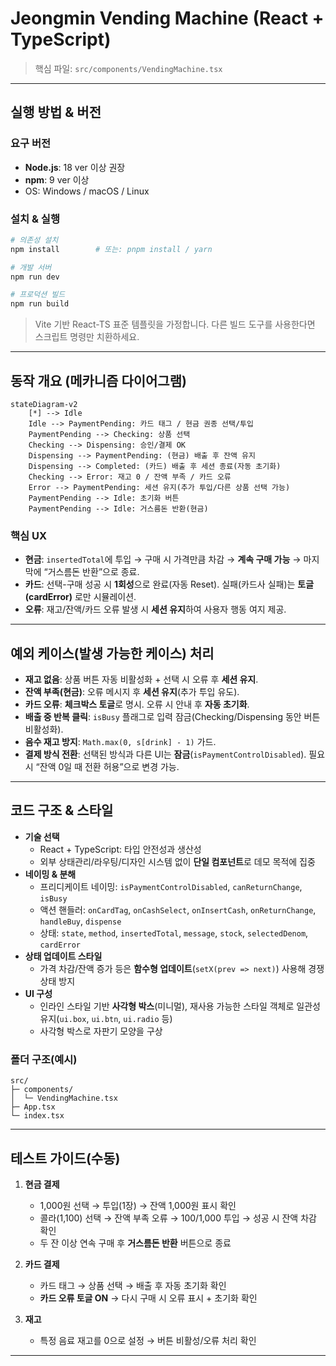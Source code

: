 # Jeongmin Vending Machine (React + TypeScript)

> 핵심 파일: `src/components/VendingMachine.tsx`

---

## 실행 방법 & 버전

### 요구 버전
- **Node.js**: 18 ver 이상 권장
- **npm**: 9 ver 이상
- OS: Windows / macOS / Linux

### 설치 & 실행
```bash
# 의존성 설치
npm install        # 또는: pnpm install / yarn

# 개발 서버
npm run dev

# 프로덕션 빌드
npm run build

```

> Vite 기반 React-TS 표준 템플릿을 가정합니다. 다른 빌드 도구를 사용한다면 스크립트 명령만 치환하세요.

---

## 동작 개요 (메카니즘 다이어그램)

```mermaid
stateDiagram-v2
    [*] --> Idle
    Idle --> PaymentPending: 카드 태그 / 현금 권종 선택/투입
    PaymentPending --> Checking: 상품 선택
    Checking --> Dispensing: 승인/결제 OK
    Dispensing --> PaymentPending: (현금) 배출 후 잔액 유지
    Dispensing --> Completed: (카드) 배출 후 세션 종료(자동 초기화)
    Checking --> Error: 재고 0 / 잔액 부족 / 카드 오류
    Error --> PaymentPending: 세션 유지(추가 투입/다른 상품 선택 가능)
    PaymentPending --> Idle: 초기화 버튼
    PaymentPending --> Idle: 거스름돈 반환(현금)
```

### 핵심 UX
- **현금**: `insertedTotal`에 투입 → 구매 시 가격만큼 차감 → **계속 구매 가능** → 마지막에 “거스름돈 반환”으로 종료.
- **카드**: 선택-구매 성공 시 **1회성**으로 완료(자동 Reset). 실패(카드사 실패)는 **토글(cardError)** 로만 시뮬레이션.
- **오류**: 재고/잔액/카드 오류 발생 시 **세션 유지**하여 사용자 행동 여지 제공.

---

## 예외 케이스(발생 가능한 케이스) 처리

- **재고 없음**: 상품 버튼 자동 비활성화 + 선택 시 오류 후 **세션 유지**.
- **잔액 부족(현금)**: 오류 메시지 후 **세션 유지**(추가 투입 유도).
- **카드 오류**: **체크박스 토글**로 명시. 오류 시 안내 후 **자동 초기화**.
- **배출 중 반복 클릭**: `isBusy` 플래그로 입력 잠금(Checking/Dispensing 동안 버튼 비활성화).
- **음수 재고 방지**: `Math.max(0, s[drink] - 1)` 가드.
- **결제 방식 전환**: 선택된 방식과 다른 UI는 **잠금**(`isPaymentControlDisabled`). 필요 시 “잔액 0일 때 전환 허용”으로 변경 가능.

---

## 코드 구조 & 스타일

- **기술 선택**
  - React + TypeScript: 타입 안전성과 생산성
  - 외부 상태관리/라우팅/디자인 시스템 없이 **단일 컴포넌트**로 데모 목적에 집중
- **네이밍 & 분해**
  - 프리디케이트 네이밍: `isPaymentControlDisabled`, `canReturnChange`, `isBusy`
  - 액션 핸들러: `onCardTag`, `onCashSelect`, `onInsertCash`, `onReturnChange`, `handleBuy`, `dispense`
  - 상태: `state`, `method`, `insertedTotal`, `message`, `stock`, `selectedDenom`, `cardError`
- **상태 업데이트 스타일**
  - 가격 차감/잔액 증가 등은 **함수형 업데이트**(`setX(prev => next)`) 사용해 경쟁 상태 방지
- **UI 구성**
  - 인라인 스타일 기반 **사각형 박스**(미니멀), 재사용 가능한 스타일 객체로 일관성 유지(`ui.box`, `ui.btn`, `ui.radio` 등)
  - 사각형 박스로 자판기 모양을 구상

### 폴더 구조(예시)
```
src/
├─ components/
│  └─ VendingMachine.tsx
├─ App.tsx
└─ index.tsx
```

---

## 테스트 가이드(수동)

1) **현금 결제**  
   - 1,000원 선택 → 투입(1장) → 잔액 1,000원 표시 확인  
   - 콜라(1,100) 선택 → 잔액 부족 오류 → 100/1,000 투입 → 성공 시 잔액 차감 확인  
   - 두 잔 이상 연속 구매 후 **거스름돈 반환** 버튼으로 종료

2) **카드 결제**  
   - 카드 태그 → 상품 선택 → 배출 후 자동 초기화 확인  
   - **카드 오류 토글 ON** → 다시 구매 시 오류 표시 + 초기화 확인

3) **재고**  
   - 특정 음료 재고를 0으로 설정 → 버튼 비활성/오류 처리 확인

---


